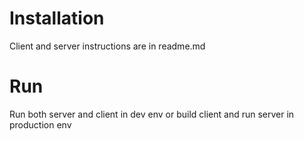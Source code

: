 # Installation

Client and server instructions are in readme.md

# Run

Run both server and client in dev env
or
build client and run server in production env
